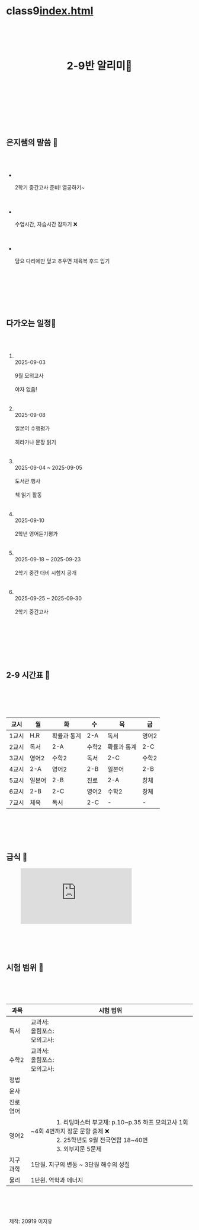 # class9[index.html](https://github.com/user-attachments/files/22082344/index.html)
<!doctype html>
<html lang="ko">
<head>
  <meta charset="utf-8">
  <meta name="viewport" content="width=device-width, initial-scale=1">
  <title>2-9반 알리미🤍</title>
  <script src="https://cdn.tailwindcss.com"></script>
  <!-- 귀여운 글꼴 불러오기 -->
  <link href="https://fonts.googleapis.com/css2?family=Baloo+2&family=Gochi+Hand&display=swap" rel="stylesheet">
  <script>
    tailwind.config = {
      theme: {
        extend: {
          fontFamily: {
            sans: ['"Gochi Hand"', 'Baloo 2', 'system-ui'],
          },
        }
      }
    }
  </script>
</head>
<body class="bg-pink-100 text-pink-900 font-sans">
  <div class="max-w-5xl mx-auto p-6">
    <header class="mb-8">
      <h1 class="text-4xl font-extrabold text-center">2-9반 알리미🤍</h1>
    </header>
    <main class="grid grid-cols-1 lg:grid-cols-3 gap-6">
      <!-- 은지쌤 말씀 -->
      <section class="lg:col-span-3 bg-white rounded-2xl shadow p-6">
        <h2 class="text-2xl font-bold text-pink-700">은지쌤의 말씀 🤍</h2>
        <ul class="mt-4 space-y-3">
          <li class="p-3 rounded-xl border bg-pink-50">
            <p class="mt-0.5 text-base">2학기 중간고사 준비! 열공하기~</p>
          </li>
          <li class="p-3 rounded-xl border bg-pink-50">
            <p class="mt-0.5 text-base">수업시간, 자습시간 잠자기 ❌</p>
          </li>
          <li class="p-3 rounded-xl border bg-pink-50">
            <p class="mt-0.5 text-base">담요 다리에만 덮고 추우면 체육복 후드 입기</p>
          </li>
        </ul>
      </section>
      <!-- 다가오는 일정 -->
         <!-- 다가오는 일정 -->
      <section class="lg:col-span-3 bg-white rounded-2xl shadow p-6">
        <h2 class="text-2xl font-bold text-pink-700">다가오는 일정🤍</h2>
        <ol class="mt-4 space-y-3">
          <li class="p-3 rounded-xl border bg-pink-50">
            <div class="text-sm text-pink-500">2025-09-03</div>
            <div class="font-medium">9월 모의고사</div>
            <div class="text-sm text-pink-700">야자 없음!</div>
          </li>
          <li class="p-3 rounded-xl border bg-pink-50">
            <div class="text-sm text-pink-500">2025-09-08</div>
            <div class="font-medium">일본어 수행평가</div>
            <div class="text-sm text-pink-700">히라가나 문장 읽기</div>
          </li>
          <li class="p-3 rounded-xl border bg-pink-50">
            <div class="text-sm text-pink-500">2025-09-04 ~ 2025-09-05</div>
            <div class="font-medium">도서관 행사</div>
            <div class="text-sm text-pink-700">책 읽기 활동</div>
          </li>
          <li class="p-3 rounded-xl border bg-pink-50">
            <div class="text-sm text-pink-500">2025-09-10</div>
            <div class="font-medium">2학년 영어듣기평가</div>
          </li>
          <li class="p-3 rounded-xl border bg-pink-50">
            <div class="text-sm text-pink-500">2025-09-18 ~ 2025-09-23</div>
            <div class="font-medium">2학기 중간 대비 시험지 공개</div>
          </li>
          <li class="p-3 rounded-xl border bg-pink-50">
            <div class="text-sm text-pink-500">2025-09-25 ~ 2025-09-30</div>
            <div class="font-medium">2학기 중간고사</div>
          </li>
        </ol>
      </section>
      <!-- 시간표와 급식 -->
      <div class="lg:col-span-3 grid grid-cols-1 lg:grid-cols-2 gap-6">
        <!-- 왼쪽: 시간표 -->
        <section class="bg-white rounded-2xl shadow p-6">
          <h2 class="text-2xl font-bold text-pink-700 mb-4">2-9 시간표 🤍</h2>
          <div class="mt-4 overflow-x-auto">
            <table class="w-full text-left border rounded-xl">
              <thead>
                <tr class="bg-pink-200">
                  <th class="px-3 py-2">교시</th>
                  <th class="px-3 py-2">월</th>
                  <th class="px-3 py-2">화</th>
                  <th class="px-3 py-2">수</th>
                  <th class="px-3 py-2">목</th>
                  <th class="px-3 py-2">금</th>
                </tr>
              </thead>
              <tbody>
              <tr class="border-b"><td class="px-3 py-2 text-center text-pink-600">1교시</td><td class="px-3 py-2 font-medium">H.R</td><td class="px-3 py-2 font-medium">확률과 통계</td><td class="px-3 py-2 font-medium">2-A</td><td class="px-3 py-2 font-medium">독서</td><td class="px-3 py-2 font-medium">영어2</td></tr>
              <tr class="border-b"><td class="px-3 py-2 text-center text-pink-600">2교시</td><td class="px-3 py-2 font-medium">독서</td><td class="px-3 py-2 font-medium">2-A</td><td class="px-3 py-2 font-medium">수학2</td><td class="px-3 py-2 font-medium">확률과 통계</td><td class="px-3 py-2 font-medium">2-C</td></tr>
              <tr class="border-b"><td class="px-3 py-2 text-center text-pink-600">3교시</td><td class="px-3 py-2 font-medium">영어2</td><td class="px-3 py-2 font-medium">수학2</td><td class="px-3 py-2 font-medium">독서</td><td class="px-3 py-2 font-medium">2-C</td><td class="px-3 py-2 font-medium">수학2</td></tr>
              <tr class="border-b"><td class="px-3 py-2 text-center text-pink-600">4교시</td><td class="px-3 py-2 font-medium">2-A</td><td class="px-3 py-2 font-medium">영어2</td><td class="px-3 py-2 font-medium">2-B</td><td class="px-3 py-2 font-medium">일본어</td><td class="px-3 py-2 font-medium">2-B</td></tr>
              <tr class="border-b"><td class="px-3 py-2 text-center text-pink-600">5교시</td><td class="px-3 py-2 font-medium">일본어</td><td class="px-3 py-2 font-medium">2-B</td><td class="px-3 py-2 font-medium">진로</td><td class="px-3 py-2 font-medium">2-A</td><td class="px-3 py-2 font-medium">창체</td></tr>
              <tr class="border-b"><td class="px-3 py-2 text-center text-pink-600">6교시</td><td class="px-3 py-2 font-medium">2-B</td><td class="px-3 py-2 font-medium">2-C</td><td class="px-3 py-2 font-medium">영어2</td><td class="px-3 py-2 font-medium">수학2</td><td class="px-3 py-2 font-medium">창체</td></tr>
              <tr><td class="px-3 py-2 text-center text-pink-600">7교시</td><td class="px-3 py-2 font-medium">체육</td><td class="px-3 py-2 font-medium">독서</td><td class="px-3 py-2 font-medium">2-C</td><td class="px-3 py-2 font-medium">-</td><td class="px-3 py-2 font-medium">-</td></tr>
            </tbody>
            </table>
          </div>
        </section>
        <!-- 오른쪽: 급식 -->
        <section class="bg-white rounded-2xl shadow p-6">
          <h2 class="text-2xl font-bold text-pink-700 mb-4">급식 🤍</h2>
          <iframe src="https://school.gyo6.net/djghs/ad/fm/foodmenu/selectFoodMenuView.do?mi=115830"
                  class="w-full h-[400px] rounded-xl border"
                  frameborder="0"></iframe>
        </section>
      </div>
    </main>
    <!-- 시험 범위 -->
    <section class="lg:col-span-3 bg-white rounded-2xl shadow p-6 mt-6">
      <h2 class="text-2xl font-bold text-pink-700 mb-4">시험 범위 🤍</h2>
      <div class="overflow-x-auto">
        <table class="w-full text-left border rounded-xl">
          <thead>
            <tr class="bg-pink-200">
              <th class="px-3 py-2">과목</th>
              <th class="px-3 py-2">시험 범위</th>
            </tr>
          </thead>
          <tbody>
            <tr class="border-b"><td class="px-3 py-2 font-medium">독서</td><td>교과서:<br>올림포스:<br>모의고사:</td></tr>
            <tr class="border-b"><td class="px-3 py-2 font-medium">수학2</td><td>교과서:<br>올림포스:<br>모의고사:</td></tr>
            <tr class="border-b"><td class="px-3 py-2 font-medium">정법</td><td></td></tr>
            <tr class="border-b"><td class="px-3 py-2 font-medium">윤사</td><td></td></tr>
            <tr class="border-b"><td class="px-3 py-2 font-medium">진로영어</td><td></td></tr>
            <tr class="border-b"><td class="px-3 py-2 font-medium">영어2</td>
              <td>
                1. 리딩마스터 부교재: p.10~p.35 하프 모의고사 1회~4회 4번까지 장문 문항 출제 ❌<br>
                2. 25학년도 9월 전국연합 18~40번<br>
                3. 외부지문 5문제  </td></tr>
            <tr class="border-b"><td class="px-3 py-2 font-medium">지구과학</td><td>1단원. 지구의 변동 ~ 3단원 해수의 성질</td></tr>
            <tr><td class="px-3 py-2 font-medium">물리</td><td>1단원. 역학과 에너지</td></tr>
          </tbody>
        </table>
      </div>
    </section>
  </div>
  <!-- 푸터 -->
<footer class="text-center text-pink-600 text-sm mt-6">
  제작: 20919 이지유
</footer>
</body>
</html> 
